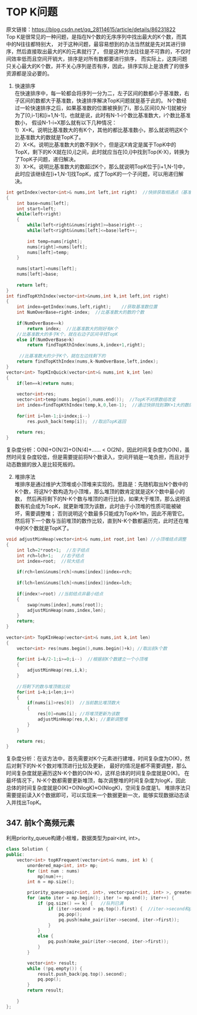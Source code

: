 # TOP K问题
原文链接：https://blog.csdn.net/qq_28114615/article/details/86231822  
Top K是很常见的一种问题，是指在N个数的无序序列中找出最大的K个数，而其中的N往往都特别大，
对于这种问题，最容易想到的办法当然就是先对其进行排序，然后直接取出最大的K的元素就行了，
但是这种方法往往是不可靠的，不仅时间效率低而且空间开销大，排序是对所有数都要进行排序，
而实际上，这类问题只关心最大的K个数，并不关心序列是否有序，因此，排序实际上是浪费了的很多资源都是没必要的。  
1. 快速排序  
在快速排序中，每一轮都会将序列一分为二，左子区间的数都小于基准数，右子区间的数都大于基准数，快速排序解决TopK问题就是基于此的。
N个数经过一轮快速排序之后，如果基准数的位置被换到了i，那么区间[0,N-1]就被分为了[0,i-1]和[i+1,N-1]，也就是说，此时有N-1-i个数比基准数大，i个数比基准数小，
假设N-1-i=X那么就有以下几种情况：  
1）X=K。说明比基准数大的有K个，其他的都比基准数小，那么就说明这K个比基准数大的数就是TopK了。  
2）X<K。说明比基准数大的数不到K个，但是这X肯定是属于TopK中的TopX，剩下的K-X就在[0,i]之间，此时就应当在[0,i]中找到Top(K-X)，转换为了TopK子问题，递归解决。  
3）X>K。说明比基准数大的数超过K个，那么就说明TopK位于[i+1,N-1]中，此时应该继续在[i+1,N-1]找TopK，成了TopK的一个子问题，可以用递归解决。
````cpp
int getIndex(vector<int>& nums,int left,int right)  //快排获取相遇点（基准数被交换后的位置）
{
    int base=nums[left];
    int start=left;
    while(left<right)
    {
        while(left<right&&nums[right]>=base)right--;
        while(left<right&&nums[left]<=base)left++;
 
        int temp=nums[right];
        nums[right]=nums[left];
        nums[left]=temp;
    }
 
    nums[start]=nums[left];
    nums[left]=base;
 
    return left;
}
int findTopKthIndex(vector<int>&nums,int k,int left,int right)
{
    int index=getIndex(nums,left,right);    //获取基准数位置
    int NumOverBase=right-index;  //比基准数大的数的个数
 
    if(NumOverBase==k)
        return index;  //比基准数大的刚好有K个
    //比基准数大的多于K个，就在右边子区间寻找TopK
    else if(NumOverBase>k)
        return findTopKthIndex(nums,k,index+1,right);
        
     //比基准数大的少于K个，就在左边找剩下的
    return findTopKthIndex(nums,k-NumOverBase,left,index);
}
vector<int> TopKInQuick(vector<int>& nums,int k,int len)
{
    if(len==k)return nums;
 
    vector<int>res;
    vector<int>temp(nums.begin(),nums.end());  //TopK不对原数组改变
    int index=findTopKthIndex(temp,k,0,len-1);  //通过快排找到第K+1大的数的位置
 
    for(int i=len-1;i>index;i--)
        res.push_back(temp[i]);  //取出TopK返回
 
    return res;
}
````
复杂度分析：O(N)+O(N/2)+O(N/4)+…… < O(2N)，因此时间复杂度为O(N)，虽然时间复杂度较低，但是需要提前将N个数读入，空间开销是一笔负担，而且对于动态数据的放入是比较死板的。  

2. 堆排序法  
堆排序是通过维护大顶堆或小顶堆来实现的。思路是：先随机取出N个数中的K个数，将这N个数构造为小顶堆，那么堆顶的数肯定就是这K个数中最小的数，
然后再将剩下的N-K个数与堆顶的进行比较，如果大于堆顶，那么说明该数有机会成为TopK，就更新堆顶为该数，此时由于小顶堆的性质可能被破坏，需要调整堆；
否则说明这个数最多只能成为TopK+1th，因此不用管它。然后将下一个数与当前堆顶的数作比较，直到N-K个数都遍历完，此时还在堆中的K个数就是TopK了。
````cpp
void adjustMinHeap(vector<int>& nums,int root,int len) //小顶堆结点调整
{
    int lch=2*root+1;  //左子结点
    int rch=lch+1;   //右子结点
    int index=root;  //较大结点
 
    if(rch<len&&nums[rch]<nums[index])index=rch; 
 
    if(lch<len&&nums[lch]<nums[index])index=lch;
 
    if(index!=root) //当前结点非最小结点
    {
        swap(nums[index],nums[root]);
        adjustMinHeap(nums,index,len);
    }
    return;
}
 
vector<int> TopKInHeap(vector<int>& nums,int k,int len)
{
    vector<int> res(nums.begin(),nums.begin()+k); //取出前k个数
 
    for(int i=k/2-1;i>=0;i--)  //根据前K个数建立一个小顶堆
    {
        adjustMinHeap(res,i,k);
    }
 
    //将剩下的数与堆顶做比较
    for(int i=k;i<len;i++)
    {
        if(nums[i]>res[0])  //当前数比堆顶数大
        {
            res[0]=nums[i]; //将堆顶更新为该数
            adjustMinHeap(res,0,k); //重新调整堆
        }
    }
 
    return res;
}
````
复杂度分析：在该方法中，首先需要对K个元素进行建堆，时间复杂度为O(K)，然后对剩下的N-K个数对堆顶进行比较及更新，
最好的情况是都不需要调整，那么时间复杂度就是遍历这N-K个数的O(N-K)，这样总体的时间复杂度就是O(K)。
在最坏情况下，N-K个数都需要更新堆顶，每次调整堆的时间复杂度为logK，因此总体的时间复杂度就是O(K)+O(NlogK)≈O(NlogK)，空间复杂度是1。
堆排序法只需要提前读入K个数据即可，可以实现来一个数据更新一次，能够实现数据动态读入并找出TopK。

## 347. 前k个高频元素
利用priority_queue构建小根堆，数据类型为pair<int, int>。
````cpp
class Solution {
public:
    vector<int> topKFrequent(vector<int>& nums, int k) {
        unordered_map<int, int> mp;
        for (int num : nums)
            mp[num]++;
        int n = mp.size();

        priority_queue<pair<int, int>, vector<pair<int, int> >, greater<pair<int, int> > > pq;  //> >之间一定要有空格，不然就成了右移运算符
        for (auto iter = mp.begin(); iter != mp.end(); iter++) {
            if (pq.size() == k) {   //队列已满
                if (iter->second > pq.top().first) {  //iter->second和pq.top().first都是数字的个数
                    pq.pop();
                    pq.push(make_pair(iter->second, iter->first));
                }
            }
            else {
                pq.push(make_pair(iter->second, iter->first));
            }
        }

        vector<int> result;
        while (!pq.empty()) {
            result.push_back(pq.top().second);
            pq.pop();
        }
        return result;
        
    }
};
````
